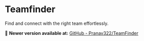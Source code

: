 # Teamfinder  

Find and connect with the right team effortlessly.  

🔹 **Newer version available at:** [GitHub - Pranav322/TeamFinder](https://github.com/pranav322/TeamFinder)  


